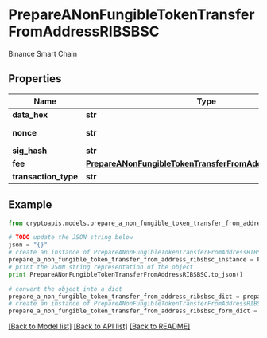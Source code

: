# PrepareANonFungibleTokenTransferFromAddressRIBSBSC

Binance Smart Chain

## Properties
Name | Type | Description | Notes
------------ | ------------- | ------------- | -------------
**data_hex** | **str** | 0x0079006f00750072004100640064006900740069006f006e0061006c00440061007400610048006500720065 | [optional] 
**nonce** | **str** | Represents the sequential running number for an address, starting from 0 for the first transaction. E.g., if the nonce of a transaction is 10, it would be the 11th transaction sent from the sender&#39;s address. | [optional] 
**sig_hash** | **str** | Representation of the hash that should be signed | 
**fee** | [**PrepareANonFungibleTokenTransferFromAddressRIBSBSCFee**](PrepareANonFungibleTokenTransferFromAddressRIBSBSCFee.md) |  | 
**transaction_type** | **str** | Representation of the transaction type | 

## Example

```python
from cryptoapis.models.prepare_a_non_fungible_token_transfer_from_address_ribsbsc import PrepareANonFungibleTokenTransferFromAddressRIBSBSC

# TODO update the JSON string below
json = "{}"
# create an instance of PrepareANonFungibleTokenTransferFromAddressRIBSBSC from a JSON string
prepare_a_non_fungible_token_transfer_from_address_ribsbsc_instance = PrepareANonFungibleTokenTransferFromAddressRIBSBSC.from_json(json)
# print the JSON string representation of the object
print PrepareANonFungibleTokenTransferFromAddressRIBSBSC.to_json()

# convert the object into a dict
prepare_a_non_fungible_token_transfer_from_address_ribsbsc_dict = prepare_a_non_fungible_token_transfer_from_address_ribsbsc_instance.to_dict()
# create an instance of PrepareANonFungibleTokenTransferFromAddressRIBSBSC from a dict
prepare_a_non_fungible_token_transfer_from_address_ribsbsc_form_dict = prepare_a_non_fungible_token_transfer_from_address_ribsbsc.from_dict(prepare_a_non_fungible_token_transfer_from_address_ribsbsc_dict)
```
[[Back to Model list]](../README.md#documentation-for-models) [[Back to API list]](../README.md#documentation-for-api-endpoints) [[Back to README]](../README.md)


